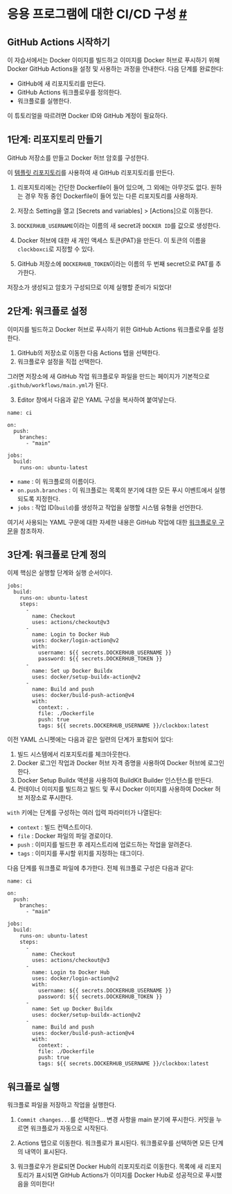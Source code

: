 # 응용 프로그램에 대한 CI/CD 구성 [#](https://docs.docker.com/language/java/configure-ci-cd/)

## GitHub Actions 시작하기

이 자습서에서는 Docker 이미지를 빌드하고 이미지를 Docker 허브로 푸시하기 위해 Docker GitHub
Actions을 설정 및 사용하는 과정을 안내한다. 다음 단계를 완료한다:

- GitHub에 새 리포지토리를 만든다.
- GitHub Actions 워크플로우를 정의한다.
- 워크플로를 실행한다.

이 튜토리얼을 따르려면 Docker ID와 GitHub 계정이 필요하다.

## 1단계: 리포지토리 만들기
GitHub 저장소를 만들고 Docker 허브 암호를 구성한다.

이 [템플릿 리포지토리](https://github.com/dvdksn/clockbox/generate)를 사용하여 새 GitHub
리포지토리를 만든다.

1. 리포지토리에는 간단한 Dockerfile이 들어 있으며, 그 외에는 아무것도 없다. 원하는 경우 작동 중인
Dockerfile이 들어 있는 다른 리포지토리를 사용하자.

2. 저장소 Setting을 열고 [Secrets and variables] > [Actions]으로 이동한다.

3. `DOCKERHUB_USERNAME`이라는 이름의 새 secret과 `DOCKER ID`를 값으로 생성한다.

4. Docker 허브에 대한 새 개인 액세스 토큰(PAT)을 만든다. 이 토큰의 이름을 `clockboxci`로 지정할
수 있다.

5. GitHub 저장소에 `DOCKERHUB_TOKEN`이라는 이름의 두 번째 secret으로 PAT를 추가한다.

저장소가 생성되고 암호가 구성되므로 이제 실행할 준비가 되었다!

## 2단계: 워크플로 설정
이미지를 빌드하고 Docker 허브로 푸시하기 위한 GitHub Actions 워크플로우를 설정한다.

1. GitHub의 저장소로 이동한 다음 Actions 탭을 선택한다.
2. 워크플로우 설정을 직접 선택한다.

그러면 저장소에 새 GitHub 작업 워크플로우 파일을 만드는 페이지가 기본적으로
`.github/workflows/main.yml`가 된다.

3. Editor 창에서 다음과 같은 YAML 구성을 복사하여 붙여넣는다.

```
name: ci

on:
  push:
    branches:
      - "main"

jobs:
  build:
    runs-on: ubuntu-latest
```

- `name` : 이 워크플로의 이름이다.
- `on.push.branches` : 이 워크플로는 목록의 분기에 대한 모든 푸시 이벤트에서 실행되도록 지정한다.
- `jobs` : 작업 ID(`build`)를 생성하고 작업을 실행할 시스템 유형을 선언한다.

여기서 사용되는 YAML 구문에 대한 자세한 내용은 GitHub 작업에 대한 [워크플로우 구문](https://docs.github.com/en/actions/using-workflows/workflow-syntax-for-github-actions)을
참조하자.

## 3단계: 워크플로 단계 정의

이제 핵심은 실행할 단계와 실행 순서이다.

```
jobs:
  build:
    runs-on: ubuntu-latest
    steps:
      -
        name: Checkout
        uses: actions/checkout@v3
      -
        name: Login to Docker Hub
        uses: docker/login-action@v2
        with:
          username: ${{ secrets.DOCKERHUB_USERNAME }}
          password: ${{ secrets.DOCKERHUB_TOKEN }}
      -
        name: Set up Docker Buildx
        uses: docker/setup-buildx-action@v2
      -
        name: Build and push
        uses: docker/build-push-action@v4
        with:
          context: .
          file: ./Dockerfile
          push: true
          tags: ${{ secrets.DOCKERHUB_USERNAME }}/clockbox:latest
```

이전 YAML 스니펫에는 다음과 같은 일련의 단계가 포함되어 있다:

1. 빌드 시스템에서 리포지토리를 체크아웃한다.
2. Docker 로그인 작업과 Docker 허브 자격 증명을 사용하여 Docker 허브에 로그인한다.
3. Docker Setup Buildx 액션을 사용하여 BuildKit Builder 인스턴스를 만든다.
4. 컨테이너 이미지를 빌드하고 빌드 및 푸시 Docker 이미지를 사용하여 Docker 허브 저장소로 푸시한다.

`with` 키에는 단계를 구성하는 여러 입력 파라미터가 나열된다:

- `context` : 빌드 컨텍스트이다.
- `file` : Docker 파일의 파일 경로이다.
- `push` : 이미지를 빌드한 후 레지스트리에 업로드하는 작업을 알려준다.
- `tags` : 이미지를 푸시할 위치를 지정하는 태그이다.

다음 단계를 워크플로 파일에 추가한다. 전체 워크플로 구성은 다음과 같다:

```
name: ci

on:
  push:
    branches:
      - "main"

jobs:
  build:
    runs-on: ubuntu-latest
    steps:
      -
        name: Checkout
        uses: actions/checkout@v3
      -
        name: Login to Docker Hub
        uses: docker/login-action@v2
        with:
          username: ${{ secrets.DOCKERHUB_USERNAME }}
          password: ${{ secrets.DOCKERHUB_TOKEN }}
      -
        name: Set up Docker Buildx
        uses: docker/setup-buildx-action@v2
      -
        name: Build and push
        uses: docker/build-push-action@v4
        with:
          context: .
          file: ./Dockerfile
          push: true
          tags: ${{ secrets.DOCKERHUB_USERNAME }}/clockbox:latest
```

## 워크플로 실행

워크플로 파일을 저장하고 작업을 실행한다.

1. `Commit changes...`를 선택한다... 변경 사항을 main 분기에 푸시한다.
커밋을 누르면 워크플로가 자동으로 시작된다.

2. Actions 탭으로 이동한다. 워크플로가 표시된다. 워크플로우를 선택하면 모든 단계의 내역이 표시된다.

3. 워크플로우가 완료되면 Docker Hub의 리포지토리로 이동한다. 목록에 새 리포지토리가 표시되면 GitHub
Actions가 이미지를 Docker Hub로 성공적으로 푸시했음을 의미한다!